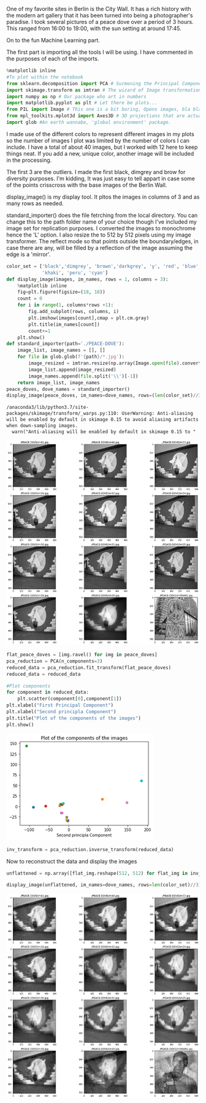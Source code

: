 
One of my favorite sites in Berlin is the City Wall. It has a rich history with the modern art gallery that it has been turned into being a photographer's paradise. I took several pictures of a peace dove over a period of 3 hours. This ranged from 16:00 to 19:00, with the sun setting at around 17:45.

On to the fun Machine Learning part.

The first part is importing all the tools I will be using. I have commented in the purposes of each of the imports.


```python
%matplotlib inline 
#To plot within the notebook
from sklearn.decomposition import PCA # Surmoning the Principal Component Gods
import skimage.transform as imtran # The wizard of Image transformation. They do a mean Image resize
import numpy as np # Our package who art in numbers
import matplotlib.pyplot as plt # Let there be plots...
from PIL import Image # This one is a bit boring, Opens images, bla bla bla, the usual.
from mpl_toolkits.mplot3d import Axes3D # 3D projections that are actually better than imax!
import glob #An earth wannabe, 'global environment' package.
```

I made use of the different colors to represent different images in my plots so the number of images I plot was limited by the number of colors I can include. I have a total of about 40 images, but I worked with 12 here to keep things neat. If you add a new, unique color, another image will be included in the processing.

The first 3 are the outliers. I made the first black, dimgrey and brow for diversity purposes. I'm kidding, It was just easy to tell appart in case some of the points crisscross with the base images of the Berlin Wall.


display_image() is my display tool. It pltos the images in columns of 3 and as many rows as needed.

standard_importer() does the file fetrching from the local directory. You can change this to the path folder name of your choice though I've included my image set for replication purposes.
I converted the images to monochrome hence the 'L' option. I also resize the to 512 by 512 pixels using my image transformer.  The reflect mode so that points outside the boundary/edges, in case there are any, will be filled by a reflection of the image assuming the edge is a 'mirror'.


```python
color_set = ['black','dimgrey', 'brown','darkgrey', 'y', 'red', 'blue', 'green','orchid','orange','maroon',
             'khaki', 'peru', 'cyan']
def display_image(images, im_names, rows = 1, columns = 3):
    %matplotlib inline
    fig=plt.figure(figsize=(18, 18))
    count = 0
    for i in range(1, columns*rows +1):
        fig.add_subplot(rows, columns, i)
        plt.imshow(images[count],cmap = plt.cm.gray)
        plt.title(im_names[count])
        count+=1
    plt.show()
def standard_importer(path='./PEACE-DOVE'):
    image_list, image_names = [], []
    for file in glob.glob(f'{path}/*.jpg'):
        image_resized = imtran.resize(np.array(Image.open(file).convert('L')), (512,512), mode = "reflect")
        image_list.append(image_resized)
        image_names.append(file.split('\\')[-1])
    return image_list, image_names
peace_doves, dove_names = standard_importer()
display_image(peace_doves, im_names=dove_names, rows=(len(color_set)//3))
```

    /anaconda3/lib/python3.7/site-packages/skimage/transform/_warps.py:110: UserWarning: Anti-aliasing will be enabled by default in skimage 0.15 to avoid aliasing artifacts when down-sampling images.
      warn("Anti-aliasing will be enabled by default in skimage 0.15 to "



![png](output_3_1.png)



```python
flat_peace_doves = [img.ravel() for img in peace_doves]
pca_reduction = PCA(n_components=3)
reduced_data = pca_reduction.fit_transform(flat_peace_doves)
reduced_data = reduced_data
```


```python
#Plot components
for component in reduced_data:
    plt.scatter(component[0],component[1])
plt.xlabel("First Principal Component")
plt.xlabel("Second principla Component")
plt.title("Plot of the components of the images")
plt.show()
```


![png](output_5_0.png)



```python
inv_transform = pca_reduction.inverse_transform(reduced_data)
```

Now to reconstruct the data and display the images


```python
unflattened = np.array([flat_img.reshape(512, 512) for flat_img in inv_transform])
```


```python
display_image(unflattened, im_names=dove_names, rows=len(color_set)//3)
```


![png](output_9_0.png)

